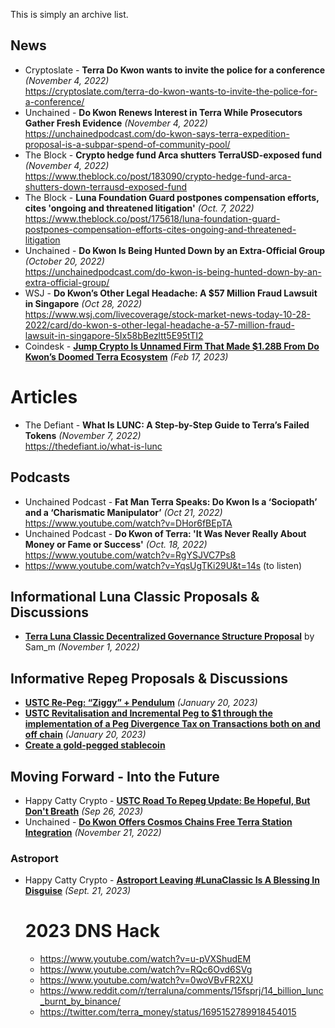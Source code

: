 This is simply an archive list.

## News
- Cryptoslate - **Terra Do Kwon wants to invite the police for a conference** _(November 4, 2022)_
  <br/>https://cryptoslate.com/terra-do-kwon-wants-to-invite-the-police-for-a-conference/
- Unchained - **Do Kwon Renews Interest in Terra While Prosecutors Gather Fresh Evidence** _(November 4, 2022)_
  <br/>https://unchainedpodcast.com/do-kwon-says-terra-expedition-proposal-is-a-subpar-spend-of-community-pool/
- The Block - **Crypto hedge fund Arca shutters TerraUSD-exposed fund** _(November 4, 2022)_
  <br/>https://www.theblock.co/post/183090/crypto-hedge-fund-arca-shutters-down-terrausd-exposed-fund
- The Block - **Luna Foundation Guard postpones compensation efforts, cites 'ongoing and threatened litigation'** _(Oct.  7, 2022)_
  <br/>https://www.theblock.co/post/175618/luna-foundation-guard-postpones-compensation-efforts-cites-ongoing-and-threatened-litigation
- Unchained - **Do Kwon Is Being Hunted Down by an Extra-Official Group** _(October 20, 2022)_
  <br/>https://unchainedpodcast.com/do-kwon-is-being-hunted-down-by-an-extra-official-group/
- WSJ - **Do Kwon’s Other Legal Headache: A $57 Million Fraud Lawsuit in Singapore** _(Oct 28, 2022)_
  <br/>https://www.wsj.com/livecoverage/stock-market-news-today-10-28-2022/card/do-kwon-s-other-legal-headache-a-57-million-fraud-lawsuit-in-singapore-5Ix58bBezltt5E95tTI2
- Coindesk - [**Jump Crypto Is Unnamed Firm That Made $1.28B From Do Kwon’s Doomed Terra Ecosystem**](https://www.coindesk.com/business/2023/02/17/jump-crypto-is-unnamed-firm-that-made-128b-from-do-kwons-doomed-terra-ecosystem-sources/)
  _(Feb 17, 2023)_
 
# Articles
- The Defiant - **What Is LUNC: A Step-by-Step Guide to Terra’s Failed Tokens** _(November 7, 2022)_
  <br/>https://thedefiant.io/what-is-lunc

## Podcasts

- Unchained Podcast - **Fat Man Terra Speaks: Do Kwon Is a ‘Sociopath’ and a ‘Charismatic Manipulator’** _(Oct 21, 2022)_
  <br/>https://www.youtube.com/watch?v=DHor6fBEpTA
- Unchained Podcast - **Do Kwon of Terra: 'It Was Never Really About Money or Fame or Success'** _(Oct. 18, 2022)_
  <br/>https://www.youtube.com/watch?v=RgYSJVC7Ps8
- https://www.youtube.com/watch?v=YqsUgTKi29U&t=14s (to listen)

## Informational Luna Classic Proposals & Discussions

- [**Terra Luna Classic Decentralized Governance Structure Proposal**](https://classic-agora.terra.money/t/terra-luna-classic-decentralized-governance-structure-proposal/47832)
  by Sam_m _(November 1, 2022)_

  
## Informative Repeg Proposals & Discussions

- [**USTC Re-Peg: “Ziggy” + Pendulum**](https://classic-agora.terra.money/t/ustc-re-peg-ziggy-pendulum/49747)
  _(January 20, 2023)_
- [**USTC Revitalisation and Incremental Peg to $1 through the implementation of a Peg Divergence Tax on Transactions both on and off chain**](https://classic-agora.terra.money/t/ustc-revitalisation-and-incremental-peg-to-1-through-the-implementation-of-a-peg-divergence-tax-on-transactions-both-on-and-off-chain/49744)
  _(January 20, 2023)_
- [**Create a gold-pegged stablecoin**](https://classic-agora.terra.money/t/create-a-gold-pegged-stablecoin/50273/19)
  
## Moving Forward - Into the Future
- Happy Catty Crypto - [**USTC Road To Repeg Update: Be Hopeful, But Don't Breath**](https://www.youtube.com/watch?v=WpfZiPeDpmU)
  _(Sep 26, 2023)_
- Unchained - [**Do Kwon Offers Cosmos Chains Free Terra Station Integration**](https://unchainedpodcast.com/do-kwon-offers-cosmos-chains-free-terra-station-integration/)
  _(November 21, 2022)_

### Astroport 
- Happy Catty Crypto - [**Astroport Leaving #LunaClassic Is A Blessing In Disguise**](https://www.youtube.com/watch?v=YtdkP_pJ5ww) _(Sept. 21, 2023)_

  # 2023 DNS Hack
  - https://www.youtube.com/watch?v=u-pVXShudEM
  - https://www.youtube.com/watch?v=RQc6Ovd6SVg
  - https://www.youtube.com/watch?v=0woVBvFR2XU
  - https://www.reddit.com/r/terraluna/comments/15fsprj/14_billion_lunc_burnt_by_binance/
  - https://twitter.com/terra_money/status/1695152789918454015
